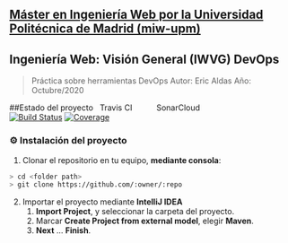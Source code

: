 ## [Máster en Ingeniería Web por la Universidad Politécnica de Madrid (miw-upm)](http://miw.etsisi.upm.es)
## Ingeniería Web: Visión General (IWVG) DevOps
> Práctica sobre herramientas DevOps
> Autor: Eric Aldas
> Año: Octubre/2020
>

##Estado del proyecto
  &nbsp;&nbsp;Travis CI &nbsp;&nbsp;&nbsp;&nbsp;&nbsp;&nbsp;&nbsp;&nbsp;&nbsp;&nbsp;SonarCloud   
  [![Build Status](https://travis-ci.com/walericalupm/iwvg-devops-eric-aldas.svg?branch=master)](https://travis-ci.com/walericalupm/iwvg-devops-eric-aldas) [![Coverage](https://sonarcloud.io/api/project_badges/measure?project=es.upm.miw.aldas.eric%3Aiwvg-devops-eric-aldas&metric=coverage)](https://sonarcloud.io/dashboard?id=es.upm.miw.aldas.eric%3Aiwvg-devops-eric-aldas)

### :gear: Instalación del proyecto
1. Clonar el repositorio en tu equipo, **mediante consola**:
```sh
> cd <folder path>
> git clone https://github.com/:owner/:repo
```
2. Importar el proyecto mediante **IntelliJ IDEA**
   1. **Import Project**, y seleccionar la carpeta del proyecto.
   1. Marcar **Create Project from external model**, elegir **Maven**.
   1. **Next** … **Finish**.
